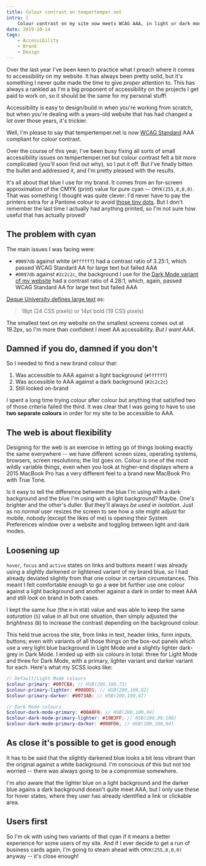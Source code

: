 ```yaml
---
title: Colour contrast on tempertemper.net
intro: |
    Colour contrast on my site now meets WCAG AAA, in light or dark mode. There have been compromises but, if it's more useable, I'm happy to make them.
date: 2019-10-14
tags:
    - Accessibility
    - Brand
    - Design
---
```


Over the last year I've been keen to practice what I preach where it comes to accessibility on my website. It has always been pretty solid, but it's something I never quite made the time to give *proper* attention to. This has always a rankled as I'm a big proponent of accessibility on the projects I get paid to work on, so it should be the same for my personal stuff!

Accessibility is easy to design/build in when you're working from scratch, but when you're dealing with a years-old website that has had changed a *lot* over those years, it's trickier.

Well, I'm please to say that tempertemper.net is now [WCAG Standard](https://www.w3.org/WAI/standards-guidelines/wcag/) AAA compliant for colour contrast.

Over the course of this year, I've been busy fixing all sorts of  small accessibility issues on tempertemper.net but colour contrast felt a bit more complicated (you'll soon find out why), so I put it off. But I've finally bitten the bullet and addressed it, and I'm pretty pleased with the results.

It's all about that blue I use for my brand. It comes from an for-screen approximation of the CMYK (print) value for pure cyan -- `CMYK(255,0,0,0)`. That was something I thought was quite clever: I'd never have to pay the printers extra for a Pantone colour to avoid [those tiny dots](https://www.formaxprinting.com/blog/2018/09/printing-lingo-what-is-4-color-process-printing/). But I don't remember the last time I actually had anything printed, so I'm not sure how useful that has actually proved!


## The problem with cyan

The main issues I was facing were:

- `#0097db` against white (`#ffffff`) had a contrast ratio of 3.25:1, which passed WCAG Standard AA for large text but failed AAA
- `#0097db` against `#2c2c2c`, the background I use for the [Dark Mode variant of my website](/blog/dark-mode-websites-on-macos-mojave) had a contrast ratio of 4.28:1, which, again, passed WCAG Standard AA for large text but failed AAA

[Deque University defines large text](https://dequeuniversity.com/rules/axe/3.3/color-contrast) as:

> 18pt (24 CSS pixels) or 14pt bold (19 CSS pixels)

The smallest text on my website on the smallest screens comes out at 19.2px, so I'm more than confident I meet AA accessibility. *But I want AAA*.


## Damned if you do, damned if you don't

So I needed to find a new brand colour that:

1. Was accessible to AAA against a light background (`#ffffff`)
2. Was accessible to AAA against a dark background (`#2c2c2c`)
3. Still looked on-brand

I spent a long time trying colour after colour but anything that satisfied two of those criteria failed the third. It was clear that I was going to have to use **two separate colours** in order for my site to be accessible to AAA.


## The web is about flexibility

Designing for the web is an exercise in letting go of things looking exactly the same everywhere -- we have different screen sizes, operating systems, browsers, screen resolutions; the list goes on. Colour is one of the most wildly variable things, even when you look at higher-end displays where a 2015 MacBook Pro has a very different feel to a brand new MacBook Pro with True Tone.

Is it easy to tell the difference between the blue I'm using with a dark background and the blue I'm using with a light background? Maybe. One's brighter and the other's duller. But they'll always *be used in isolation*. Just as no *normal* user resizes the screen to see how a site might adjust for mobile, nobody (except the likes of me) is opening their System Preferences window over a website and toggling between light and dark modes.


## Loosening up

`hover`, `focus` and `active` states on links and buttons meant I was already using a slightly darkened or lightened variant of my brand blue, so I had already deviated slightly from that one colour in certain circumstances. This meant I felt comfortable enough to go a wee bit further use one colour against a light background and another against a dark in order to meet AAA and still *look* on brand in both cases.

I kept the same <i>hue</i> (the `H` in `HSB`) value and was able to keep the same <i>saturation</i> (`S`) value in all but one situation, then simply adjusted the <i>brightness</i> (`B`) to increase the contrast depending on the background colour.

This held true across the site, from links in text, header links, form inputs, buttons; even with variants of all those things on the box-out panels which use a very light blue background in Light Mode and a slightly lighter dark-grey in Dark Mode. I ended up with six colours in total: three for Light Mode and three for Dark Mode, with a primary, lighter variant and darker variant for each. Here's what my SCSS looks like:

```scss
// Default/Light Mode colours
$colour-primary: #007CBA; // HSB(200,100,73)
$colour-primary-lighter: #008DD1; // HSB(200,100,82)
$colour-primary-darker: #0073AB; // HSB(200,100,67)

// Dark Mode colours
$colour-dark-mode-primary: #00A0F0; // HSB(200,100,94)
$colour-dark-mode-primary-lighter: #19B3FF; // HSB(200,90,100)
$colour-dark-mode-primary-darker: #008FD6; // HSB(200,100,84)
```


## As close it's possible to get is good enough

It has to be said that the slightly darkened blue looks a bit less vibrant than the original against a white background. I'm conscious of this but not too worried -- there was always going to be a compromise somewhere.

I'm also aware that the lighter blue on a light background and the darker blue agains a dark background doesn't quite meet AAA, but I only use these for hover states, where they user has already identified a link or clickable area.


## Users first

So I'm ok with using two variants of that cyan if it means a better experience for some users of my site. And if I ever decide to get a run of business cards again, I'm going to steam ahead with `CMYK(255,0,0,0)` anyway -- it's close enough!
